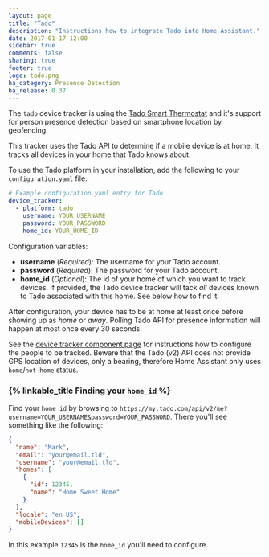 ```yaml
---
layout: page
title: "Tado"
description: "Instructions how to integrate Tado into Home Assistant."
date: 2017-01-17 12:00
sidebar: true
comments: false
sharing: true
footer: true
logo: tado.png
ha_category: Presence Detection
ha_release: 0.37
---
```


The `tado` device tracker is using the [Tado Smart Thermostat](https://www.tado.com/) and it's support for person presence detection based on smartphone location by geofencing.

This tracker uses the Tado API to determine if a mobile device is at home. It tracks all devices in your home that Tado knows about.

To use the Tado platform in your installation, add the following to your `configuration.yaml` file:

```yaml
# Example configuration.yaml entry for Tado
device_tracker:
  - platform: tado
    username: YOUR_USERNAME
    password: YOUR_PASSWORD
    home_id: YOUR_HOME_ID
```

Configuration variables:

- **username** (*Required*): The username for your Tado account.
- **password** (*Required*): The password for your Tado account.
- **home_id** (*Optional*): The id of your home of which you want to track devices. If provided, the Tado device tracker will tack *all* devices known to Tado associated with this home. See below how to find it.

After configuration, your device has to be at home at least once before showing up as *home* or *away*.
Polling Tado API for presence information will happen at most once every 30 seconds.

See the [device tracker component page](/components/device_tracker/) for instructions how to configure the people to be tracked. Beware that the Tado (v2) API does not provide GPS location of devices, only a bearing, therefore Home Assistant only uses `home`/`not-home` status.

### {% linkable_title Finding your `home_id` %}
Find your `home_id` by browsing to `https://my.tado.com/api/v2/me?username=YOUR_USERNAME&password=YOUR_PASSWORD`. There you'll see something like the following:

```json
{
  "name": "Mark",
  "email": "your@email.tld",
  "username": "your@email.tld",
  "homes": [
    {
      "id": 12345,
      "name": "Home Sweet Home"
    }
  ],
  "locale": "en_US",
  "mobileDevices": []
}
```

In this example `12345` is the `home_id` you'll need to configure.
